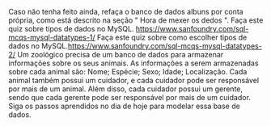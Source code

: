Caso não tenha feito ainda, refaça o banco de dados albuns por conta própria, como está descrito na seção " Hora de mexer os dedos ".
Faça este quiz sobre tipos de dados no MySQL. https://www.sanfoundry.com/sql-mcqs-mysql-datatypes-1/
Faça este quiz sobre como escolher tipos de dados no MySQL.https://www.sanfoundry.com/sql-mcqs-mysql-datatypes-2/
Um zoológico precisa de um banco de dados para armazenar informações sobre os seus animais. As informações a serem armazenadas sobre cada animal são:
Nome;
Espécie;
Sexo;
Idade;
Localização. Cada animal também possui um cuidador, e cada cuidador pode ser responsável por mais de um animal. Além disso, cada cuidador possui um gerente, sendo que cada gerente pode ser responsável por mais de um cuidador. Siga os passos aprendidos no dia de hoje para modelar essa base de dados.
